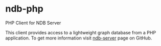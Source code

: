 # ndb-php
PHP Client for NDB Server

This client provides access to a lightweight graph database from a PHP application.
To get more information visit [ndb-server](https://github.com/mem-memov/ndb-server) page on GitHub.
